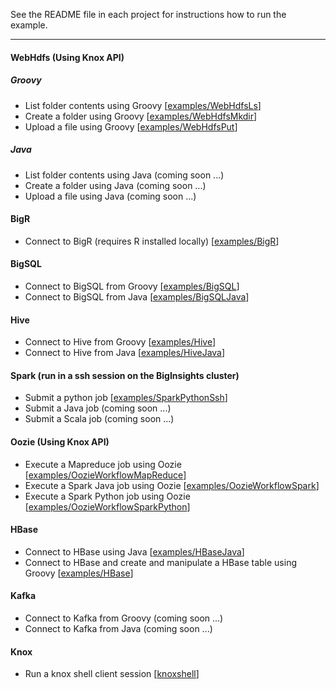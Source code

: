 See the README file in each project for instructions how to run the example.

*********************************************************************

#### WebHdfs (Using Knox API)

##### Groovy

- List folder contents using Groovy [[examples/WebHdfsLs](./examples/WebHdfsLs/)]
- Create a folder using Groovy [[examples/WebHdfsMkdir](./examples/WebHdfsMkdir/)]
- Upload a file using Groovy [[examples/WebHdfsPut](./examples/WebHdfsPut/)]

##### Java

- List folder contents using Java (coming soon ...)
- Create a folder using Java (coming soon ...)
- Upload a file using Java (coming soon ...)

#### BigR 

- Connect to BigR (requires R installed locally) [[examples/BigR](examples/BigR)]

#### BigSQL

- Connect to BigSQL from Groovy [[examples/BigSQL](examples/BigSQL)]
- Connect to BigSQL from Java [[examples/BigSQLJava](examples/BigSQLJava)]

#### Hive

- Connect to Hive from Groovy [[examples/Hive](examples/Hive)]
- Connect to Hive from Java  [[examples/HiveJava](examples/HiveJava)]

#### Spark (run in a ssh session on the BigInsights cluster)

- Submit a python job [[examples/SparkPythonSsh](examples/SparkPythonSsh)]
- Submit a Java job (coming soon ...)
- Submit a Scala job (coming soon ...)

#### Oozie (Using Knox API)

- Execute a Mapreduce job using Oozie [[examples/OozieWorkflowMapReduce](./examples/OozieWorkflowMapReduce/)]
- Execute a Spark Java job using Oozie [[examples/OozieWorkflowSpark](./examples/OozieWorkflowSpark/)]
- Execute a Spark Python job using Oozie [[examples/OozieWorkflowSparkPython](./examples/OozieWorkflowSparkPython/)]

#### HBase

- Connect to HBase using Java [[examples/HBaseJava](./examples/HBaseJava/)]
- Connect to HBase and create and manipulate a HBase table using Groovy [[examples/HBase](./examples/HBase/)]

#### Kafka

- Connect to Kafka from Groovy (coming soon ...)
- Connect to Kafka from Java (coming soon ...)

####  Knox

- Run a knox shell client session [[knoxshell](./knoxshell/)]
